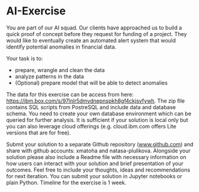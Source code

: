 # AI-Exercise

You are part of our AI squad. Our clients have approached us to build a quick proof of concept before they request for funding of a project. They would like to eventually create an automated alert system that would identify potential anomalies in financial data.


Your task is to:
- prepare, wrangle and clean the data
- analyze patterns in the data 
- (Optional) prepare model that will be able to detect anomalies

The data for this exercise can be access from here: https://ibm.box.com/s/97lnlr5dmvdnepnspkh8gf4ckjsvfywh. The zip file contains SQL scripts from PostreSQL and include data and database schema. You need to create your own database environment which can be queried for further analysis. It is sufficient if your solution is local only but you can also leverage cloud offerings (e.g. cloud.ibm.com offers Lite versions that are for free).

Submit your solution to a separate Github repository (www.github.com) and share with github accounts: xmatoha and natasa-plulikova. Alongside your solution please also include a Readme file with necessary information on how users can interact with your solution and brief presentation of your outcomes. Feel free to include your thoughts, ideas and recommendations for next iteration. You can submit your solution in Jupyter notebooks or plain Python. Timeline for the exercise is 1 week.
